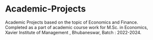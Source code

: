 # Academic-Projects
Academic Projects based on the topic of Economics and Finance. Completed as a part of academic course work for M.Sc. in Economics, Xavier Institute of Management , Bhubaneswar, Batch : 2022-2024. 
